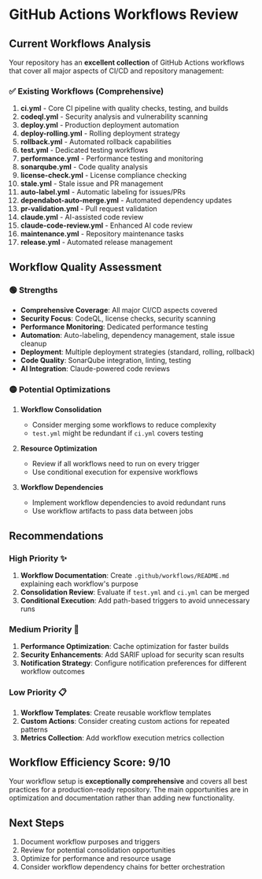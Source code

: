 # GitHub Actions Workflows Review

## Current Workflows Analysis

Your repository has an **excellent collection** of GitHub Actions workflows that cover all major aspects of CI/CD and repository management:

### ✅ Existing Workflows (Comprehensive)

1. **ci.yml** - Core CI pipeline with quality checks, testing, and builds
2. **codeql.yml** - Security analysis and vulnerability scanning
3. **deploy.yml** - Production deployment automation
4. **deploy-rolling.yml** - Rolling deployment strategy
5. **rollback.yml** - Automated rollback capabilities
6. **test.yml** - Dedicated testing workflows
7. **performance.yml** - Performance testing and monitoring
8. **sonarqube.yml** - Code quality analysis
9. **license-check.yml** - License compliance checking
10. **stale.yml** - Stale issue and PR management
11. **auto-label.yml** - Automatic labeling for issues/PRs
12. **dependabot-auto-merge.yml** - Automated dependency updates
13. **pr-validation.yml** - Pull request validation
14. **claude.yml** - AI-assisted code review
15. **claude-code-review.yml** - Enhanced AI code review
16. **maintenance.yml** - Repository maintenance tasks
17. **release.yml** - Automated release management

## Workflow Quality Assessment

### 🟢 Strengths

- **Comprehensive Coverage**: All major CI/CD aspects covered
- **Security Focus**: CodeQL, license checks, security scanning
- **Performance Monitoring**: Dedicated performance testing
- **Automation**: Auto-labeling, dependency management, stale issue cleanup
- **Deployment**: Multiple deployment strategies (standard, rolling, rollback)
- **Code Quality**: SonarQube integration, linting, testing
- **AI Integration**: Claude-powered code reviews

### 🟡 Potential Optimizations

1. **Workflow Consolidation**
   - Consider merging some workflows to reduce complexity
   - `test.yml` might be redundant if `ci.yml` covers testing

2. **Resource Optimization**
   - Review if all workflows need to run on every trigger
   - Use conditional execution for expensive workflows

3. **Workflow Dependencies**
   - Implement workflow dependencies to avoid redundant runs
   - Use workflow artifacts to pass data between jobs

## Recommendations

### High Priority ✨

1. **Workflow Documentation**: Create `.github/workflows/README.md` explaining each workflow's purpose
2. **Consolidation Review**: Evaluate if `test.yml` and `ci.yml` can be merged
3. **Conditional Execution**: Add path-based triggers to avoid unnecessary runs

### Medium Priority 🔧

1. **Performance Optimization**: Cache optimization for faster builds
2. **Security Enhancements**: Add SARIF upload for security scan results
3. **Notification Strategy**: Configure notification preferences for different workflow outcomes

### Low Priority 📋

1. **Workflow Templates**: Create reusable workflow templates
2. **Custom Actions**: Consider creating custom actions for repeated patterns
3. **Metrics Collection**: Add workflow execution metrics collection

## Workflow Efficiency Score: 9/10

Your workflow setup is **exceptionally comprehensive** and covers all best practices for a production-ready repository. The main opportunities are in optimization and documentation rather than adding new functionality.

## Next Steps

1. Document workflow purposes and triggers
2. Review for potential consolidation opportunities
3. Optimize for performance and resource usage
4. Consider workflow dependency chains for better orchestration
